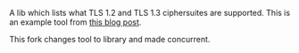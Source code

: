 A lib which lists what TLS 1.2 and TLS 1.3 ciphersuites are supported.
This is an example tool from [this blog
post](https://www.joeshaw.org/abusing-go-linkname-to-customize-tls13-cipher-suites/).

This fork changes tool to library and made concurrent.